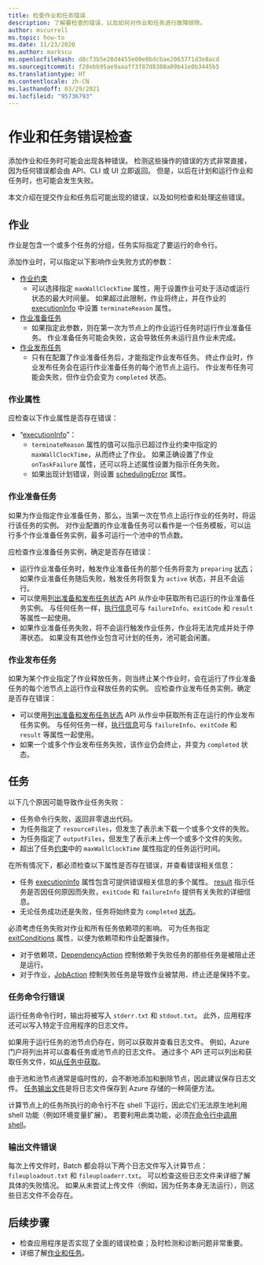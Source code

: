 ```yaml
---
title: 检查作业和任务错误
description: 了解要检查的错误，以及如何对作业和任务进行故障排除。
author: mscurrell
ms.topic: how-to
ms.date: 11/23/2020
ms.author: markscu
ms.openlocfilehash: d8cf3b5e28d4455e00e0bdcbae2063771d3e8acd
ms.sourcegitcommit: f28ebb95ae9aaaff3f87d8388a09b41e0b3445b5
ms.translationtype: HT
ms.contentlocale: zh-CN
ms.lasthandoff: 03/29/2021
ms.locfileid: "95736793"
---
```

# <a name="job-and-task-error-checking"></a>作业和任务错误检查

添加作业和任务时可能会出现各种错误。 检测这些操作的错误的方式非常直接，因为任何错误都会由 API、CLI 或 UI 立即返回。 但是，以后在计划和运行作业和任务时，也可能会发生失败。

本文介绍在提交作业和任务后可能出现的错误，以及如何检查和处理这些错误。

## <a name="jobs"></a>作业

作业是包含一个或多个任务的分组，任务实际指定了要运行的命令行。

添加作业时，可以指定以下影响作业失败方式的参数：

- [作业约束](/rest/api/batchservice/job/add#jobconstraints)
  - 可以选择指定 `maxWallClockTime` 属性，用于设置作业可处于活动或运行状态的最大时间量。 如果超过此限制，作业将终止，并在作业的 [executionInfo](/rest/api/batchservice/job/get#cloudjob) 中设置 `terminateReason` 属性。
- [作业准备任务](/rest/api/batchservice/job/add#jobpreparationtask)
  - 如果指定此参数，则在第一次为节点上的作业运行任务时运行作业准备任务。 作业准备任务可能会失败，这会导致任务未运行且作业未完成。
- [作业发布任务](/rest/api/batchservice/job/add#jobreleasetask)
  - 只有在配置了作业准备任务后，才能指定作业发布任务。 终止作业时，作业发布任务会在运行作业准备任务的每个池节点上运行。 作业发布任务可能会失败，但作业仍会变为 `completed` 状态。

### <a name="job-properties"></a>作业属性

应检查以下作业属性是否存在错误：

- “[executionInfo](/rest/api/batchservice/job/get#jobexecutioninformation)”：
  - `terminateReason` 属性的值可以指示已超过作业约束中指定的 `maxWallClockTime`，从而终止了作业。 如果正确设置了作业 `onTaskFailure` 属性，还可以将上述属性设置为指示任务失败。
  - 如果出现计划错误，则设置 [schedulingError](/rest/api/batchservice/job/get#jobschedulingerror) 属性。

### <a name="job-preparation-tasks"></a>作业准备任务

如果为作业指定作业准备任务，那么，当第一次在节点上运行作业的任务时，将运行该任务的实例。 对作业配置的作业准备任务可以看作是一个任务模板，可以运行多个作业准备任务实例，最多可运行一个池中的节点数。

应检查作业准备任务实例，确定是否存在错误：

- 运行作业准备任务时，触发作业准备任务的那个任务将变为 `preparing` [状态](/rest/api/batchservice/task/get#taskstate)；如果作业准备任务随后失败，触发任务将恢复为 `active` 状态，并且不会运行。
- 可以使用[列出准备和发布任务状态](/rest/api/batchservice/job/listpreparationandreleasetaskstatus) API 从作业中获取所有已运行的作业准备任务实例。 与任何任务一样，[执行信息](/rest/api/batchservice/job/listpreparationandreleasetaskstatus#jobpreparationandreleasetaskexecutioninformation)可与 `failureInfo`、`exitCode` 和 `result` 等属性一起使用。
- 如果作业准备任务失败，将不会运行触发作业任务，作业将无法完成并处于停滞状态。 如果没有其他作业包含可计划的任务，池可能会闲置。

### <a name="job-release-tasks"></a>作业发布任务

如果为某个作业指定了作业释放任务，则当终止某个作业时，会在运行了作业准备任务的每个池节点上运行作业释放任务的实例。 应检查作业发布任务实例，确定是否存在错误：

- 可以使用[列出准备和发布任务状态](/rest/api/batchservice/job/listpreparationandreleasetaskstatus) API 从作业中获取所有正在运行的作业发布任务实例。 与任何任务一样，[执行信息](/rest/api/batchservice/job/listpreparationandreleasetaskstatus#jobpreparationandreleasetaskexecutioninformation)可与 `failureInfo`、`exitCode` 和 `result` 等属性一起使用。
- 如果一个或多个作业发布任务失败，该作业仍会终止，并变为 `completed` 状态。

## <a name="tasks"></a>任务

以下几个原因可能导致作业任务失败：

- 任务命令行失败，返回非零退出代码。
- 为任务指定了 `resourceFiles`，但发生了表示未下载一个或多个文件的失败。
- 为任务指定了 `outputFiles`，但发生了表示未上传一个或多个文件的失败。
- 超出了任务[约束](/rest/api/batchservice/task/add#taskconstraints)中的 `maxWallClockTime` 属性指定的任务运行时间。

在所有情况下，都必须检查以下属性是否存在错误，并查看错误相关信息：

- 任务 [executionInfo](/rest/api/batchservice/task/get#taskexecutioninformation) 属性包含可提供错误相关信息的多个属性。 [result](/rest/api/batchservice/task/get#taskexecutionresult) 指示任务是否因任何原因而失败，`exitCode` 和 `failureInfo` 提供有关失败的详细信息。
- 无论任务成功还是失败，任务将始终变为 `completed` [状态](/rest/api/batchservice/task/get#taskstate)。

必须考虑任务失败对作业和所有任务依赖项的影响。 可为任务指定 [exitConditions](/rest/api/batchservice/task/add#exitconditions) 属性，以便为依赖项和作业配置操作。

- 对于依赖项，[DependencyAction](/rest/api/batchservice/task/add#dependencyaction) 控制依赖于失败任务的那些任务是被阻止还是运行。
- 对于作业，[JobAction](/rest/api/batchservice/task/add#jobaction) 控制失败任务是导致作业被禁用、终止还是保持不变。

### <a name="task-command-line-failures"></a>任务命令行错误

运行任务命令行时，输出将被写入 `stderr.txt` 和 `stdout.txt`。 此外，应用程序还可以写入特定于应用程序的日志文件。

如果用于运行任务的池节点仍存在，则可以获取并查看日志文件。 例如，Azure 门户将列出并可以查看任务或池节点的日志文件。 通过多个 API 还可以列出和获取任务文件，如[从任务中获取](/rest/api/batchservice/file/getfromtask)。

由于池和池节点通常是临时性的，会不断地添加和删除节点，因此建议保存日志文件。 [任务输出文件](./batch-task-output-files.md)是将日志文件保存到 Azure 存储的一种简便方法。

计算节点上的任务所执行的命令行不在 shell 下运行，因此它们无法原生地利用 shell 功能（例如环境变量扩展）。 若要利用此类功能，必须[在命令行中调用 shell](batch-compute-node-environment-variables.md#command-line-expansion-of-environment-variables)。

### <a name="output-file-failures"></a>输出文件错误

每次上传文件时，Batch 都会将以下两个日志文件写入计算节点：`fileuploadout.txt` 和 `fileuploaderr.txt`。 可以检查这些日志文件来详细了解具体的失败情况。 如果从未尝试上传文件（例如，因为任务本身无法运行），则这些日志文件不会存在。  

## <a name="next-steps"></a>后续步骤

- 检查应用程序是否实现了全面的错误检查；及时检测和诊断问题非常重要。
- 详细了解[作业和任务](jobs-and-tasks.md)。